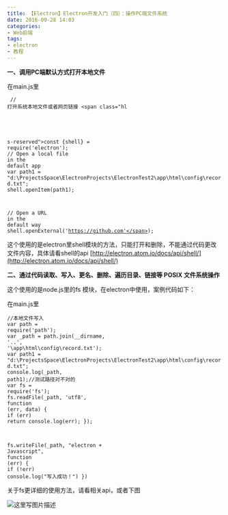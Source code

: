 ```yaml
---
title: 【Electron】Electron开发入门（四）：操作PC端文件系统
date: 2016-09-28 14:03
categories:
- Web前端
tags:
- electron
- 教程
---
```

<div class="markdown_views">


**一、调用PC端默认方式打开本地文件**   

在main.js里

<code class=" hljs coffeescript"> <span class="hljs-regexp">//</span> 打开系统本地文件或者网页链接
  <span class="hl
<!--more-->
s-reserved">const</span> {shell} = <span class="hljs-built_in">require</span>(<span class="hljs-string">'electron'</span>);
  <span class="hljs-regexp">//</span> Open a local file <span class="hljs-keyword">in</span> the <span class="hljs-reserved">default</span> app
  <span class="hljs-reserved">var</span> path1 = <span class="hljs-string">"d:\\ProjectsSpace\\ElectronProjects\\ElectronTest2\\app\\html\\config\\record.txt"</span>;
  shell.openItem(path1);

  <span class="hljs-regexp">//</span> Open a URL <span class="hljs-keyword">in</span> the <span class="hljs-reserved">default</span> way
  shell.openExternal(<span class="hljs-string">'https://github.com'</span>);</code>

这个使用的是electron里shell模块的方法，只能打开和删除，不能通过代码更改文件内容，具体请看shell的api [http://electron.atom.io/docs/api/shell/](http://electron.atom.io/docs/api/shell/)

**二、通过代码读取、写入、更名、删除、遍历目录、链接等 POSIX 文件系统操作**   

这个使用的是node.js里的fs 模块，在electron中使用，案例代码如下：   

在main.js里

<code class=" hljs javascript"><span class="hljs-comment">//本地文件写入</span>
  <span class="hljs-keyword">var</span> path = <span class="hljs-built_in">require</span>(<span class="hljs-string">'path'</span>);
  <span class="hljs-keyword">var</span> _path = path.join(__dirname, <span class="hljs-string">'..'</span>, <span class="hljs-string">'\\app\\html\\config\\record.txt'</span>);
  <span class="hljs-keyword">var</span> path1 = <span class="hljs-string">"d:\\ProjectsSpace\\ElectronProjects\\ElectronTest2\\app\\html\\config\\record.txt"</span>;
  console.log(_path, path1);<span class="hljs-comment">//测试路径对不对的</span>
  <span class="hljs-keyword">var</span> fs = <span class="hljs-built_in">require</span>(<span class="hljs-string">'fs'</span>);
  fs.readFile(_path, <span class="hljs-string">'utf8'</span>, <span class="hljs-function"><span class="hljs-keyword">function</span> <span class="hljs-params">(err, data)</span> {</span>
    <span class="hljs-keyword">if</span> (err) <span class="hljs-keyword">return</span> console.log(err);
  });

  fs.writeFile(_path, <span class="hljs-string">"electron + Javascript"</span>, <span class="hljs-function"><span class="hljs-keyword">function</span> <span class="hljs-params">(err)</span> {</span>
    <span class="hljs-keyword">if</span> (!err)
      console.log(<span class="hljs-string">"写入成功！"</span>)
  })</code>

关于fs更详细的使用方法，请看相关api，或者下图

![这里写图片描述](http://img.blog.csdn.net/20160928140213519)

</div>